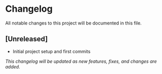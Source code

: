 # Changelog

All notable changes to this project will be documented in this file.

## [Unreleased]

- Initial project setup and first commits

*This changelog will be updated as new features, fixes, and changes are added.*
